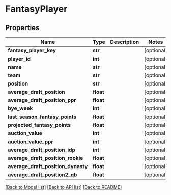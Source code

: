 # FantasyPlayer

## Properties
Name | Type | Description | Notes
------------ | ------------- | ------------- | -------------
**fantasy_player_key** | **str** |  | [optional] 
**player_id** | **int** |  | [optional] 
**name** | **str** |  | [optional] 
**team** | **str** |  | [optional] 
**position** | **str** |  | [optional] 
**average_draft_position** | **float** |  | [optional] 
**average_draft_position_ppr** | **float** |  | [optional] 
**bye_week** | **int** |  | [optional] 
**last_season_fantasy_points** | **float** |  | [optional] 
**projected_fantasy_points** | **float** |  | [optional] 
**auction_value** | **int** |  | [optional] 
**auction_value_ppr** | **int** |  | [optional] 
**average_draft_position_idp** | **int** |  | [optional] 
**average_draft_position_rookie** | **float** |  | [optional] 
**average_draft_position_dynasty** | **float** |  | [optional] 
**average_draft_position2_qb** | **float** |  | [optional] 

[[Back to Model list]](../README.md#documentation-for-models) [[Back to API list]](../README.md#documentation-for-api-endpoints) [[Back to README]](../README.md)


